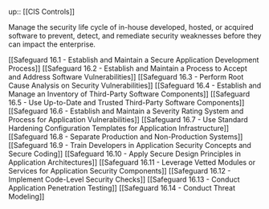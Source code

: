 up:: [[CIS Controls]]

Manage the security life cycle of in-house developed, hosted, or acquired software to prevent, detect, and remediate security weaknesses before they can impact the enterprise.

[[Safeguard 16.1 - Establish and Maintain a Secure Application Development Process]]
[[Safeguard 16.2 - Establish and Maintain a Process to Accept and Address Software Vulnerabilities]]
[[Safeguard 16.3 - Perform Root Cause Analysis on Security Vulnerabilities]]
[[Safeguard 16.4 - Establish and Manage an Inventory of Third-Party Software Components]]
[[Safeguard 16.5 - Use Up-to-Date and Trusted Third-Party Software Components]]
[[Safeguard 16.6 - Establish and Maintain a Severity Rating System and Process for Application Vulnerabilities]]
[[Safeguard 16.7 - Use Standard Hardening Configuration Templates for Application Infrastructure]]
[[Safeguard 16.8 - Separate Production and Non-Production Systems]]
[[Safeguard 16.9 - Train Developers in Application Security Concepts and Secure Coding]]
[[Safeguard 16.10 - Apply Secure Design Principles in Application Architectures]]
[[Safeguard 16.11 - Leverage Vetted Modules or Services for Application Security Components]]
[[Safeguard 16.12 - Implement Code-Level Security Checks]]
[[Safeguard 16.13 - Conduct Application Penetration Testing]]
[[Safeguard 16.14 - Conduct Threat Modeling]]
